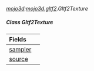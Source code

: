 _[mojo3d](../../modules/mojo3d/mojo3d-module.md):[mojo3d.gltf2](../../modules/mojo3d/mojo3d-gltf2.md).Gltf2Texture_
##### Class Gltf2Texture

| Fields | |
|:---|:---|
| [sampler](mojo3d-gltf2-gltf2texture-sampler.md) |  |
| [source](mojo3d-gltf2-gltf2texture-source.md) |  |

